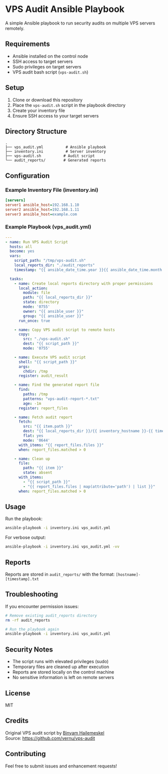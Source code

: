 # VPS Audit Ansible Playbook

A simple Ansible playbook to run security audits on multiple VPS servers remotely.

## Requirements

* Ansible installed on the control node
* SSH access to target servers
* Sudo privileges on target servers
* VPS audit bash script (`vps-audit.sh`)

## Setup

1. Clone or download this repository
2. Place the `vps-audit.sh` script in the playbook directory
3. Create your inventory file
4. Ensure SSH access to your target servers

## Directory Structure
```
.
├── vps_audit.yml          # Ansible playbook
├── inventory.ini          # Server inventory
├── vps-audit.sh          # Audit script
└── audit_reports/        # Generated reports
```

## Configuration

### Example Inventory File (inventory.ini)
```ini
[servers]
server1 ansible_host=192.168.1.10
server2 ansible_host=192.168.1.11
server3 ansible_host=example.com
```

### Example Playbook (vps_audit.yml)
```yaml
---
- name: Run VPS Audit Script
  hosts: all
  become: yes
  vars:
    script_path: "/tmp/vps-audit.sh"
    local_reports_dir: "./audit_reports"
    timestamp: "{{ ansible_date_time.year }}{{ ansible_date_time.month }}{{ ansible_date_time.day }}_{{ ansible_date_time.hour }}{{ ansible_date_time.minute }}{{ ansible_date_time.second }}"

  tasks:
    - name: Create local reports directory with proper permissions
      local_action:
        module: file
        path: "{{ local_reports_dir }}"
        state: directory
        mode: '0755'
        owner: "{{ ansible_user }}"
        group: "{{ ansible_user }}"
      run_once: true

    - name: Copy VPS audit script to remote hosts
      copy:
        src: "./vps-audit.sh"
        dest: "{{ script_path }}"
        mode: '0755'

    - name: Execute VPS audit script
      shell: "{{ script_path }}"
      args:
        chdir: /tmp
      register: audit_result

    - name: Find the generated report file
      find:
        paths: /tmp
        patterns: "vps-audit-report-*.txt"
        age: -1m
      register: report_files

    - name: Fetch audit report
      fetch:
        src: "{{ item.path }}"
        dest: "{{ local_reports_dir }}/{{ inventory_hostname }}-{{ timestamp }}.txt"
        flat: yes
        mode: '0644'
      with_items: "{{ report_files.files }}"
      when: report_files.matched > 0

    - name: Clean up
      file:
        path: "{{ item }}"
        state: absent
      with_items:
        - "{{ script_path }}"
        - "{{ report_files.files | map(attribute='path') | list }}"
      when: report_files.matched > 0
```

## Usage

Run the playbook:
```bash
ansible-playbook -i inventory.ini vps_audit.yml
```

For verbose output:
```bash
ansible-playbook -i inventory.ini vps_audit.yml -vv
```

## Reports

Reports are stored in `audit_reports/` with the format:
`[hostname]-[timestamp].txt`

## Troubleshooting

If you encounter permission issues:
```bash
# Remove existing audit_reports directory
rm -rf audit_reports

# Run the playbook again
ansible-playbook -i inventory.ini vps_audit.yml
```

## Security Notes

- The script runs with elevated privileges (sudo)
- Temporary files are cleaned up after execution
- Reports are stored locally on the control machine
- No sensitive information is left on remote servers

## License

MIT
## Credits

Original VPS audit script by [Binyam Hailemeskel](https://github.com/vernu)  
Source: https://github.com/vernu/vps-audit

## Contributing

Feel free to submit issues and enhancement requests!
